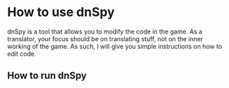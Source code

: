 # How to use dnSpy
dnSpy is a tool that allows you to modify the code in the game. As a translator, your focus should be on translating stuff, not on the inner working of the game. As such, I will give you simple instructions on how to edit code.

## How to run dnSpy

